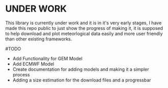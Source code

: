 # UNDER WORK
This library is currently under work and it is in it's very early stages, I have made this repo public to just show the progress of making it, it is supposed to help download and plot meteorlogical data easily and more user friendly than 
other existing frameworks.

#TODO
- Add Functionality for GEM Model
- Add ECMWF Model
- Create documentation for adding models and making it a simpler process
- Adding a size estimation for the download files and a progressbar
